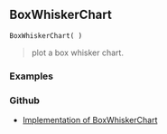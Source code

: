 ## BoxWhiskerChart 

```
BoxWhiskerChart( )
```

> plot a box whisker chart.

### Examples
 

### Github

* [Implementation of BoxWhiskerChart](https://github.com/axkr/symja_android_library/blob/master/symja_android_library/matheclipse-core/src/main/java/org/matheclipse/core/builtin/ManipulateFunction.java#L1925) 
